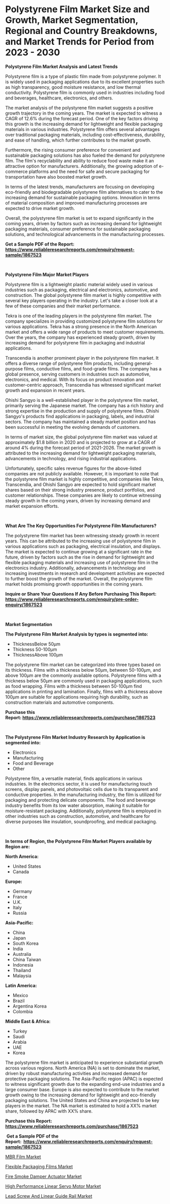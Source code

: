 <p><h1>Polystyrene Film Market Size and Growth, Market Segmentation, Regional and Country Breakdowns, and Market Trends for Period from 2023 -  2030</h1></p><p><strong>Polystyrene Film Market Analysis and Latest Trends</strong></p>
<p><p>Polystyrene film is a type of plastic film made from polystyrene polymer. It is widely used in packaging applications due to its excellent properties such as high transparency, good moisture resistance, and low thermal conductivity. Polystyrene film is commonly used in industries including food and beverages, healthcare, electronics, and others.</p><p>The market analysis of the polystyrene film market suggests a positive growth trajectory in the coming years. The market is expected to witness a CAGR of 12.6% during the forecast period. One of the key factors driving this growth is the increasing demand for lightweight and flexible packaging materials in various industries. Polystyrene film offers several advantages over traditional packaging materials, including cost-effectiveness, durability, and ease of handling, which further contributes to the market growth.</p><p>Furthermore, the rising consumer preference for convenient and sustainable packaging solutions has also fueled the demand for polystyrene film. The film's recyclability and ability to reduce food waste make it an attractive option for manufacturers. Additionally, the growing adoption of e-commerce platforms and the need for safe and secure packaging for transportation have also boosted market growth.</p><p>In terms of the latest trends, manufacturers are focusing on developing eco-friendly and biodegradable polystyrene film alternatives to cater to the increasing demand for sustainable packaging options. Innovation in terms of material composition and improved manufacturing processes are expected to drive market growth.</p><p>Overall, the polystyrene film market is set to expand significantly in the coming years, driven by factors such as increasing demand for lightweight packaging materials, consumer preference for sustainable packaging solutions, and technological advancements in the manufacturing processes.</p></p>
<p><strong>Get a Sample PDF of the Report:&nbsp; <a href="https://www.reliableresearchreports.com/enquiry/request-sample/1867523">https://www.reliableresearchreports.com/enquiry/request-sample/1867523</a></strong></p>
<p>&nbsp;</p>
<p><strong>Polystyrene Film Major Market Players</strong></p>
<p><p>Polystyrene film is a lightweight plastic material widely used in various industries such as packaging, electrical and electronics, automotive, and construction. The global polystyrene film market is highly competitive with several key players operating in the industry. Let's take a closer look at a few of these companies and their market performance.</p><p>Tekra is one of the leading players in the polystyrene film market. The company specializes in providing customized polystyrene film solutions for various applications. Tekra has a strong presence in the North American market and offers a wide range of products to meet customer requirements. Over the years, the company has experienced steady growth, driven by increasing demand for polystyrene film in packaging and industrial applications.</p><p>Transcendia is another prominent player in the polystyrene film market. It offers a diverse range of polystyrene film products, including general-purpose films, conductive films, and food-grade films. The company has a global presence, serving customers in industries such as automotive, electronics, and medical. With its focus on product innovation and customer-centric approach, Transcendia has witnessed significant market growth and expansion in recent years.</p><p>Ohishi Sangyo is a well-established player in the polystyrene film market, primarily serving the Japanese market. The company has a rich history and strong expertise in the production and supply of polystyrene films. Ohishi Sangyo's products find applications in packaging, labels, and industrial sectors. The company has maintained a steady market position and has been successful in meeting the evolving demands of customers.</p><p>In terms of market size, the global polystyrene film market was valued at approximately $1.8 billion in 2020 and is projected to grow at a CAGR of around 4% during the forecast period of 2021-2026. The market growth is attributed to the increasing demand for lightweight packaging materials, advancements in technology, and rising industrial applications.</p><p>Unfortunately, specific sales revenue figures for the above-listed companies are not publicly available. However, it is important to note that the polystyrene film market is highly competitive, and companies like Tekra, Transcendia, and Ohishi Sangyo are expected to hold significant market shares based on their strong industry presence, product portfolios, and customer relationships. These companies are likely to continue witnessing steady growth in the coming years, driven by increasing demand and market expansion efforts.</p></p>
<p>&nbsp;</p>
<p><strong>What Are The Key Opportunities For Polystyrene Film Manufacturers?</strong></p>
<p><p>The polystyrene film market has been witnessing steady growth in recent years. This can be attributed to the increasing use of polystyrene film in various applications such as packaging, electrical insulation, and displays. The market is expected to continue growing at a significant rate in the future, driven by factors such as the rise in demand for lightweight and flexible packaging materials and increasing use of polystyrene film in the electronics industry. Additionally, advancements in technology and increasing investments in research and development activities are expected to further boost the growth of the market. Overall, the polystyrene film market holds promising growth opportunities in the coming years.</p></p>
<p><strong>Inquire or Share Your Questions If Any Before Purchasing This Report: <a href="https://www.reliableresearchreports.com/enquiry/pre-order-enquiry/1867523">https://www.reliableresearchreports.com/enquiry/pre-order-enquiry/1867523</a></strong></p>
<p>&nbsp;</p>
<p><strong>Market Segmentation</strong></p>
<p><strong>The Polystyrene Film Market Analysis by types is segmented into:</strong></p>
<p><ul><li>ThicknessBelow 50μm</li><li>Thickness 50-100μm</li><li>ThicknessAbove 100μm</li></ul></p>
<p><p>The polystyrene film market can be categorized into three types based on its thickness. Films with a thickness below 50μm, between 50-100μm, and above 100μm are the commonly available options. Polystyrene films with a thickness below 50μm are commonly used in packaging applications, such as food wrapping. Films with a thickness between 50-100μm find applications in printing and lamination. Finally, films with a thickness above 100μm are suitable for applications requiring high durability, such as construction materials and automotive components.</p></p>
<p><strong>Purchase this Report:&nbsp;<a href="https://www.reliableresearchreports.com/purchase/1867523">https://www.reliableresearchreports.com/purchase/1867523</a></strong></p>
<p>&nbsp;</p>
<p><strong>The Polystyrene Film Market Industry Research by Application is segmented into:</strong></p>
<p><ul><li>Electronics</li><li>Manufacturing</li><li>Food and Beverage</li><li>Other</li></ul></p>
<p><p>Polystyrene film, a versatile material, finds applications in various industries. In the electronics sector, it is used for manufacturing touch screens, display panels, and photovoltaic cells due to its transparent and conductive properties. In the manufacturing industry, the film is utilized for packaging and protecting delicate components. The food and beverage industry benefits from its low water absorption, making it suitable for moisture-resistant packaging. Additionally, polystyrene film is employed in other industries such as construction, automotive, and healthcare for diverse purposes like insulation, soundproofing, and medical packaging.</p></p>
<p>&nbsp;</p>
<p><strong>In terms of Region, the Polystyrene Film Market Players available by Region are:</strong></p>
<p>
    <p> <strong> North America: </strong>
        <ul>
            <li>United States</li>
            <li>Canada</li>
        </ul>
        </p> 
    <p> <strong> Europe: </strong>
        <ul>
            <li>Germany</li>
            <li>France</li>
            <li>U.K.</li>
            <li>Italy</li>
            <li>Russia</li>
        </ul>
        </p> 
    <p> <strong> Asia-Pacific: </strong>
        <ul>
            <li>China</li>
            <li>Japan</li>
            <li>South Korea</li>
            <li>India</li>
            <li>Australia</li>
            <li>China Taiwan</li>
            <li>Indonesia</li>
            <li>Thailand</li>
            <li>Malaysia</li>
        </ul>
        </p> 
    <p> <strong> Latin America: </strong>
        <ul>
            <li>Mexico</li>
            <li>Brazil</li>
            <li>Argentina Korea</li>
            <li>Colombia</li>
        </ul>
        </p> 
    <p> <strong> Middle East & Africa: </strong>
        <ul>
            <li>Turkey</li>
            <li>Saudi</li>
            <li>Arabia</li>
            <li>UAE</li>
            <li>Korea</li>
        </ul>
    </p>
    </p>
<p><p>The polystyrene film market is anticipated to experience substantial growth across various regions. North America (NA) is set to dominate the market, driven by robust manufacturing activities and increased demand for protective packaging solutions. The Asia-Pacific region (APAC) is expected to witness significant growth due to the expanding end-use industries and a large consumer base. Europe is also expected to contribute to the market growth owing to the increasing demand for lightweight and eco-friendly packaging solutions. The United States and China are projected to be key players in the market. The NA market is estimated to hold a XX% market share, followed by APAC with XX% share.</p></p>
<p><strong>Purchase this Report: <a href="https://www.reliableresearchreports.com/purchase/1867523">https://www.reliableresearchreports.com/purchase/1867523</a></strong></p>
<p>&nbsp;<strong>Get a Sample PDF of the Report:&nbsp;&nbsp;<a href="https://www.reliableresearchreports.com/enquiry/request-sample/1867523">https://www.reliableresearchreports.com/enquiry/request-sample/1867523</a></strong></p>
<p><strong></strong></p>
<p><p><a href="https://github.com/kuntayevaz/Market-Research-Report-List-1/blob/main/mbr-film-market.md">MBR Film Market</a></p><p><a href="https://github.com/Krish2023na/Market-Research-Report-List-1/blob/main/flexible-packaging-films-market.md">Flexible Packaging Films Market</a></p><p><a href="https://medium.com/@orphabrakus2023/fire-smoke-damper-actuator-market-size-reveals-the-best-marketing-channels-in-global-industry-98d805d6cf11">Fire Smoke Damper Actuator Market</a></p><p><a href="https://medium.com/@bethhermann2023/high-performance-linear-servo-motor-market-furnishes-information-on-market-share-market-trends-10d6609fdfc7">High Performance Linear Servo Motor Market</a></p><p><a href="https://medium.com/@rosaleekoss/lead-screw-and-linear-guide-rail-market-trends-and-market-analysis-forecasted-for-period-2023-2030-292a092bd3c7">Lead Screw And Linear Guide Rail Market</a></p></p>
